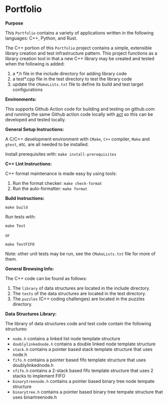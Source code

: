 # Portfolio

**Purpose**

This `Portfolio` contains a variety of applications written in the following languages: C++, Python, and Rust.

The C++ portion of this `Portfolio` project contains a simple, extensible library creation and test infrastructure pattern.  This project functions as a library creation tool in that a new C++ library may be created and tested when the following is added:
1. a *.h file in the include directory for adding library code
2. a test*.cpp file in the test directory to test the library code
3. update the `CMakeLists.txt` file to define its build and test target configurations

**Environments:**

This supports Github Action code for building and testing on github.com and running the same Github action code locally with [act](https://github.com/nektos/act) so this can be developed and tested locally.

**General Setup Instructions:**

A C/C++ development environment with `CMake`, `C++` compiler, `Make` and `gtest`, etc. are all needed to be installed.

Install prerequisites with: `make install-prerequisites`

**C++ Lint Instructions:**

C++ format maintenance is made easy by using tools:

1. Run the format checker: `make check-format`
2. Run the auto-formatter: `make format`

**Build Instructions:**

  `make build`

Run tests with:

  `make Test`

or 

  `make TestFIFO`

Note: other unit tests may be run, see the `CMakeLists.txt` file for more of them.

**General Browsing Info:**

The C++ code can be found as follows:

1. The `library` of data structures are located in the include directory.
2. The `tests` of the data structures are located in the test directory.
3. The `puzzles` (C++ coding challenges) are located in the puzzles directory.

**Data Structures Library:**

The library of data structures code and test code contain the following structures:

- `node.h` contains a linked list node template structure
- `doublylinkednode.h` contains a double linked node template structure
- `stack.h` contains a pointer based stack template structure that uses node.h
- `fifo.h` contains a pointer based fifo template structure that uses doublylinkednode.h
- `sfifo.h` contains a 2-stack based fifo template structure that uses 2 stacks to implement FIFO
- `binarytreenode.h` contains a pointer based binary tree node tempate structure
- `binarytree.h` contains a pointer based binary tree tempate structure that uses binartreenode.h
